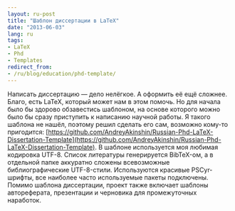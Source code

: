 ```yaml
---
layout: ru-post
title: "Шаблон диссертации в LaTeX"
date: "2013-06-03"
lang: ru
tags:
- LaTeX
- Phd
- Templates
redirect_from:
- /ru/blog/education/phd-template/
---
```


Написать диссертацию — дело нелёгкое. А оформить её ещё сложнее. Благо, есть LaTeX, который может нам в этом помочь. Но для начала было бы здорово обзавестись шаблоном, на основе которого можно было бы сразу приступить к написанию научной работы. Я такого шаблона не нашёл, поэтому решил сделать его сам, возможно кому-то пригодится: [https://github.com/AndreyAkinshin/Russian-Phd-LaTeX-Dissertation-Template](https://github.com/AndreyAkinshin/Russian-Phd-LaTeX-Dissertation-Template). В шаблоне используется моя любимая кодировка UTF-8. Список литературы генерируется BibTeX-ом, а в отдельной папке аккуратно сложены всевозможные библиографические UTF-8-стили. Используются красивые PSCyr-шрифты, все наиболее часто используемые пакеты подключены. Помимо шаблона диссертации, проект также включает шаблоны автореферата, презентации и черновика для промежуточных наработок.